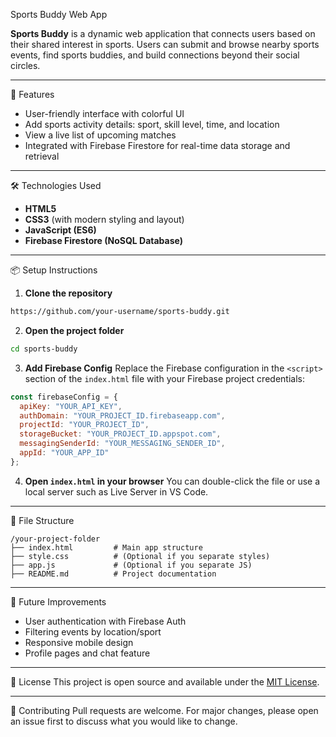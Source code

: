Sports Buddy Web App

**Sports Buddy** is a dynamic web application that connects users based on their shared interest in sports. Users can submit and browse nearby sports events, find sports buddies, and build connections beyond their social circles.

---

  🚀 Features
- User-friendly interface with colorful UI
- Add sports activity details: sport, skill level, time, and location
- View a live list of upcoming matches
- Integrated with Firebase Firestore for real-time data storage and retrieval

---

  🛠️ Technologies Used
- **HTML5**
- **CSS3** (with modern styling and layout)
- **JavaScript (ES6)**
- **Firebase Firestore (NoSQL Database)**

---

  📦 Setup Instructions

1. **Clone the repository**
```bash
https://github.com/your-username/sports-buddy.git
```

2. **Open the project folder**
```bash
cd sports-buddy
```

3. **Add Firebase Config**
Replace the Firebase configuration in the `<script>` section of the `index.html` file with your Firebase project credentials:
```javascript
const firebaseConfig = {
  apiKey: "YOUR_API_KEY",
  authDomain: "YOUR_PROJECT_ID.firebaseapp.com",
  projectId: "YOUR_PROJECT_ID",
  storageBucket: "YOUR_PROJECT_ID.appspot.com",
  messagingSenderId: "YOUR_MESSAGING_SENDER_ID",
  appId: "YOUR_APP_ID"
};
```

4. **Open `index.html` in your browser**
You can double-click the file or use a local server such as Live Server in VS Code.

---

  📁 File Structure
```
/your-project-folder
├── index.html         # Main app structure
├── style.css          # (Optional if you separate styles)
├── app.js             # (Optional if you separate JS)
├── README.md          # Project documentation
```

---

  🧠 Future Improvements
- User authentication with Firebase Auth
- Filtering events by location/sport
- Responsive mobile design
- Profile pages and chat feature

---

  📄 License
This project is open source and available under the [MIT License](LICENSE).

---

  💬 Contributing
Pull requests are welcome. For major changes, please open an issue first to discuss what you would like to change.
